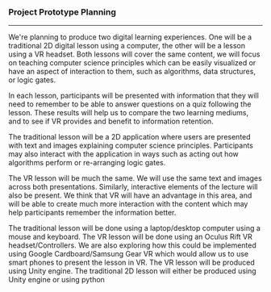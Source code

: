 ### Project Prototype Planning
---
We're planning to produce two digital learning experiences. One will be a traditional 2D digital lesson using a computer, the other will be a lesson using a VR headset. Both lessons will cover the same content, we will focus on teaching computer science principles which can be easily visualized or have an aspect of interaction to them, such as algorithms, data structures, or logic gates.

In each lesson, participants will be presented with information that they will need to remember to be able to answer questions on a quiz following the lesson. These results will help us to compare the two learning mediums, and to see if VR provides and benefit to information retention.

The traditional lesson will be a 2D application where users are presented with text and images explaining computer science principles. Participants may also interact with the application in ways such as acting out how algorithms perform or re-arranging logic gates.

The VR lesson will be much the same. We will use the same text and images across both presentations. Similarly, interactive elements of the lecture will also be present. We think that VR will have an advantage in this area, and will be able to create much more interaction with the content which may help participants remember the information better.

The traditional lesson will be done using a laptop/desktop computer using a mouse and keyboard.
The VR lesson will be done using an Oculus Rift VR headset/Controllers. We are also exploring how this could be implemented using Google Cardboard/Samsung Gear VR which would allow us to use smart phones to present the lesson in VR.
The VR lesson will be produced using Unity engine. The traditional 2D lesson will either be produced using Unity engine or using python
